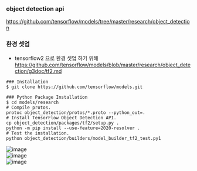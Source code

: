 ### object detection api 
https://github.com/tensorflow/models/tree/master/research/object_detection  

### 환경 셋업
- tensorflow2 으로 환경 셋업 하기 위해 
https://github.com/tensorflow/models/blob/master/research/object_detection/g3doc/tf2.md
```
### Installation
$ git clone https://github.com/tensorflow/models.git

### Python Package Installation
$ cd models/research
# Compile protos.
protoc object_detection/protos/*.proto --python_out=.
# Install TensorFlow Object Detection API.
cp object_detection/packages/tf2/setup.py .
python -m pip install --use-feature=2020-resolver .
# Test the installation.
python object_detection/builders/model_builder_tf2_test.py1
```
![image](https://user-images.githubusercontent.com/56099627/102451425-ced2ab00-407b-11eb-943e-d8ba621a399c.png)  
![image](https://user-images.githubusercontent.com/56099627/102451488-ead64c80-407b-11eb-99f4-9358b951d0e6.png)  
![image](https://user-images.githubusercontent.com/56099627/102451547-08a3b180-407c-11eb-8f3c-14d3555b6402.png)  
